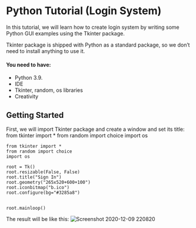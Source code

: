 # Python Tutorial (Login System)

In this tutorial, we will learn how to create login system by writing some Python GUI examples using the
Tkinter package.

Tkinter package is shipped with Python as a standard package, so we don’t need to install anything to use it.



#### You need to have:
* Python 3.9.
* IDE
* Tkinter, random, os libraries
* Creativity

## Getting Started
First, we will import Tkinter package and create a window and set its title:
from tkinter import *
from random import choice
import os

```
from tkinter import *
from random import choice
import os

root = Tk()
root.resizable(False, False)
root.title("Sign In")
root.geometry("265x520+600+100")
root.iconbitmap("b.ico")
root.configure(bg="#3285a8")


root.mainloop()
```

The result will be like this:
![Screenshot 2020-12-09 220820](https://user-images.githubusercontent.com/73386100/101654825-22853900-3a6b-11eb-80b5-41da979ea7a3.png)
